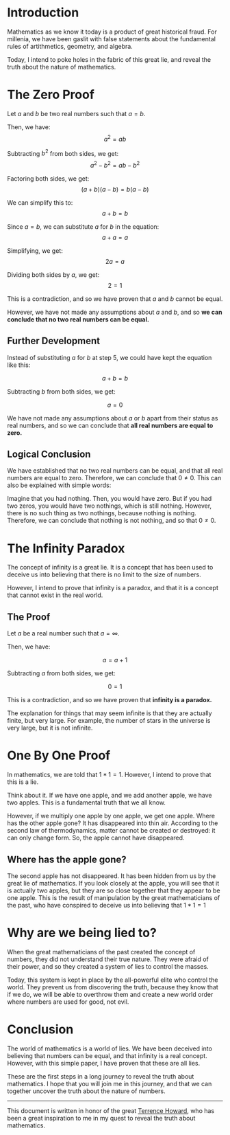 # Introduction

Mathematics as we know it today is a product of great historical fraud. For millenia, we have been gaslit with false statements about the fundamental rules of artithmetics, geometry, and algebra.

Today, I intend to poke holes in the fabric of this great lie, and reveal the truth about the nature of mathematics.

# The Zero Proof

Let $a$ and $b$ be two real numbers such that $a = b$.

Then, we have:
$$a^2 = ab$$

Subtracting $b^2$ from both sides, we get:
$$a^2 - b^2 = ab - b^2$$

Factoring both sides, we get:
$$(a + b)(a - b) = b(a - b)$$

We can simplify this to:
$$a + b = b$$

Since $a = b$, we can substitute $a$ for $b$ in the equation:
$$a + a = a$$

Simplifying, we get:
$$2a = a$$

Dividing both sides by $a$, we get:
$$2 = 1$$

This is a contradiction, and so we have proven that $a$ and $b$ cannot be equal.

However, we have not made any assumptions about $a$ and $b$, and so **we can conclude that no two real numbers can be equal.**

## Further Development

Instead of substituting $a$ for $b$ at step 5, we could have kept the equation like this:

$$a + b = b$$

Subtracting $b$ from both sides, we get:

$$a = 0$$

We have not made any assumptions about $a$ or $b$ apart from their status as real numbers, and so we can conclude that **all real numbers are equal to zero.**

## Logical Conclusion

We have established that no two real numbers can be equal, and that all real numbers are equal to zero. Therefore, we can conclude that $0\neq0$. This can also be explained with simple words:

Imagine that you had nothing. Then, you would have zero. But if you had two zeros, you would have two nothings, which is still nothing. However, there is no such thing as two nothings, because nothing is nothing. Therefore, we can conclude that nothing is not nothing, and so that $0\neq0$.

# The Infinity Paradox

The concept of infinity is a great lie. It is a concept that has been used to deceive us into believing that there is no limit to the size of numbers.

However, I intend to prove that infinity is a paradox, and that it is a concept that cannot exist in the real world.

## The Proof

Let $a$ be a real number such that $a = \infty$.

Then, we have:

$$a = a + 1$$

Subtracting $a$ from both sides, we get:

$$0 = 1$$

This is a contradiction, and so we have proven that **infinity is a paradox.**

The explanation for things that may seem infinite is that they are actually finite, but very large. For example, the number of stars in the universe is very large, but it is not infinite.

# One By One Proof

In mathematics, we are told that $1*1=1$. However, I intend to prove that this is a lie.

Think about it. If we have one apple, and we add another apple, we have two apples. This is a fundamental truth that we all know.

However, if we multiply one apple by one apple, we get one apple. Where has the other apple gone? It has disappeared into thin air. According to the second law of thermodynamics, matter cannot be created or destroyed: it can only change form. So, the apple cannot have disappeared.

## Where has the apple gone?

The second apple has not disappeared. It has been hidden from us by the great lie of mathematics. If you look closely at the apple, you will see that it is actually two apples, but they are so close together that they appear to be one apple. This is the result of manipulation by the great mathematicians of the past, who have conspired to deceive us into believing that $1*1=1$

# Why are we being lied to?

When the great mathematicians of the past created the concept of numbers, they did not understand their true nature. They were afraid of their power, and so they created a system of lies to control the masses.

Today, this system is kept in place by the all-powerful elite who control the world. They prevent us from discovering the truth, because they know that if we do, we will be able to overthrow them and create a new world order where numbers are used for good, not evil.

# Conclusion

The world of mathematics is a world of lies. We have been deceived into believing that numbers can be equal, and that infinity is a real concept. However, with this simple paper, I have proven that these are all lies.

These are the first steps in a long journey to reveal the truth about mathematics. I hope that you will join me in this journey, and that we can together uncover the truth about the nature of numbers.

---

This document is written in honor of the great [Terrence Howard](https://www.youtube.com/watch?v=ENSq1lw__AU), who has been a great inspiration to me in my quest to reveal the truth about mathematics.